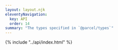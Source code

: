 ```yaml
---
layout: layout.njk
eleventyNavigation:
  key: API
  order: 14
summary: "The types specified in `@parcel/types`"
---
```


{% include "../api/index.html" %}
